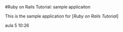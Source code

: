 #Ruby on Rails Tutorial: sample applicaiton 

This is the sample application for [*Ruby on Rails Tutorial*]

aula 5 10:26